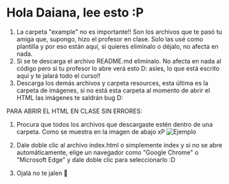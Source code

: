 # Hola Daiana, lee esto :P
1. La carpeta "example" no es importante!! Son los archivos que te pasó tu amiga que, supongo, hizo el profesor en clase. Solo las usé como plantilla y por eso están aquí, si quieres elimínalo o déjalo, no afecta en nada.
2. Si se te descarga el archivo README.md elimínalo. No afecta en nada al código pero si tu profesor lo abre verá esto D: asíes, lo que está escrito aquí y te jalará todo el curso!!
3. Descarga los demás archivos y carpeta resources, esta última es la carpeta de imágenes, si no está esta carpeta al momento de abrir el HTML las imágenes te saldrán bug D:

PARA ABRIR EL HTML EN CLASE SIN ERRORES: 
1. Procura que todos los archivos que descargaste estén dentro de una carpeta. Como se muestra en la imagen de abajo xP
![Ejemplo](https://github.com/Nevtr4l/translate-wireframe/assets/99375902/9d43b74d-a798-479d-bcac-13abc62529dc)

2. Dale doble clic al archivo index.html o simplemente index y si no se abre automáticamente, elige un navegador como "Google Chrome" o "Microsoft Edge" y dale doble clic para seleccionarlo :D
3. Ojalá no te jalen 🦫

